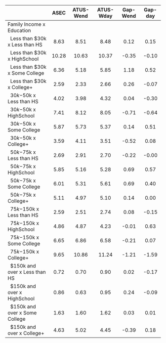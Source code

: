 
|                      |         ASEC |    ATUS-Wend |    ATUS-Wday |     Gap-Wend |      Gap-day |
| -------------------- | :----------: | :----------: | :----------: | :----------: | :----------: |
| Family Income x Education |              |              |              |              |              |
| &nbsp;&nbsp;Less than $30k x Less than HS |         8.63 |         8.51 |         8.48 |         0.12 |         0.15 |
| &nbsp;&nbsp;Less than $30k x HighSchool |        10.28 |        10.63 |        10.37 |        -0.35 |        -0.10 |
| &nbsp;&nbsp;Less than $30k x Some College |         6.36 |         5.18 |         5.85 |         1.18 |         0.52 |
| &nbsp;&nbsp;Less than $30k x College+ |         2.59 |         2.33 |         2.66 |         0.26 |        -0.07 |
| &nbsp;&nbsp;$30k-$50k x Less than HS |         4.02 |         3.98 |         4.32 |         0.04 |        -0.30 |
| &nbsp;&nbsp;$30k-$50k x HighSchool |         7.41 |         8.12 |         8.05 |        -0.71 |        -0.64 |
| &nbsp;&nbsp;$30k-$50k x Some College |         5.87 |         5.73 |         5.37 |         0.14 |         0.51 |
| &nbsp;&nbsp;$30k-$50k x College+ |         3.59 |         4.11 |         3.51 |        -0.52 |         0.08 |
| &nbsp;&nbsp;$50k-$75k x Less than HS |         2.69 |         2.91 |         2.70 |        -0.22 |        -0.00 |
| &nbsp;&nbsp;$50k-$75k x HighSchool |         5.85 |         5.16 |         5.28 |         0.69 |         0.57 |
| &nbsp;&nbsp;$50k-$75k x Some College |         6.01 |         5.31 |         5.61 |         0.69 |         0.40 |
| &nbsp;&nbsp;$50k-$75k x College+ |         5.11 |         4.97 |         5.10 |         0.14 |         0.00 |
| &nbsp;&nbsp;$75k-$150k x Less than HS |         2.59 |         2.51 |         2.74 |         0.08 |        -0.15 |
| &nbsp;&nbsp;$75k-$150k x HighSchool |         4.86 |         4.87 |         4.23 |        -0.01 |         0.63 |
| &nbsp;&nbsp;$75k-$150k x Some College |         6.65 |         6.86 |         6.58 |        -0.21 |         0.07 |
| &nbsp;&nbsp;$75k-$150k x College+ |         9.65 |        10.86 |        11.24 |        -1.21 |        -1.59 |
| &nbsp;&nbsp;$150k and over x Less than HS |         0.72 |         0.70 |         0.90 |         0.02 |        -0.17 |
| &nbsp;&nbsp;$150k and over x HighSchool |         0.86 |         0.63 |         0.95 |         0.24 |        -0.09 |
| &nbsp;&nbsp;$150k and over x Some College |         1.63 |         1.60 |         1.62 |         0.03 |         0.01 |
| &nbsp;&nbsp;$150k and over x College+ |         4.63 |         5.02 |         4.45 |        -0.39 |         0.18 |

